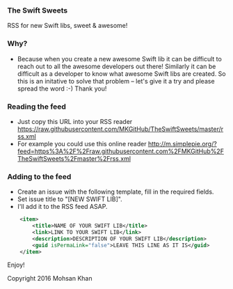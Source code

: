 ### The Swift Sweets
RSS for new Swift libs, sweet &amp; awesome!

### Why?
* Because when you create a new awesome Swift lib it can be difficult to reach out to all the awesome developers out there! Similarly it can be difficult as a developer to know what awesome Swift libs are created. So this is an initative to solve that problem – let's give it a try and please spread the word :-) Thank you!

### Reading the feed
* Just copy this URL into your RSS reader
https://raw.githubusercontent.com/MKGitHub/TheSwiftSweets/master/rss.xml
* For example you could use this online reader
http://m.simplepie.org/?feed=https%3A%2F%2Fraw.githubusercontent.com%2FMKGitHub%2FTheSwiftSweets%2Fmaster%2Frss.xml

### Adding to the feed
* Create an issue with the following template, fill in the required fields.
* Set issue title to "[NEW SWIFT LIB]".
* I'll add it to the RSS feed ASAP.
```xml
    <item>
        <title>NAME OF YOUR SWIFT LIB</title>
        <link>LINK TO YOUR SWIFT LIB</link>
        <description>DESCRIPTION OF YOUR SWIFT LIB</description>
        <guid isPermaLink="false">LEAVE THIS LINE AS IT IS</guid>
    </item>
```


Enjoy!

Copyright 2016 Mohsan Khan
